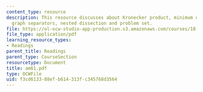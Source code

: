 ```yaml
---
content_type: resource
description: This resource discusses about Kronecker product, minimum degree algorithm,
  graph separators, nested dissection and problem set.
file: https://ol-ocw-studio-app-production.s3.amazonaws.com/courses/18-086-mathematical-methods-for-engineers-ii-spring-2006/f3cd613388efb614313fc345768d3564_am61.pdf
file_type: application/pdf
learning_resource_types:
- Readings
parent_title: Readings
parent_type: CourseSection
resourcetype: Document
title: am61.pdf
type: OCWFile
uid: f3cd6133-88ef-b614-313f-c345768d3564
---
```

